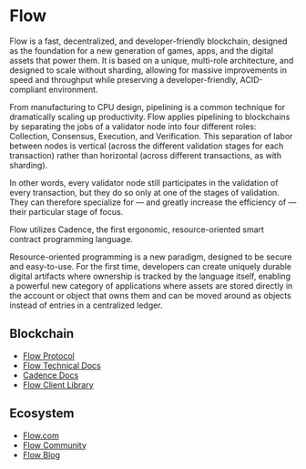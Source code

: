 Flow
===========

‍Flow is a fast, decentralized, and developer-friendly blockchain, designed as the foundation for a new generation of games, apps, and the digital assets that power them. It is based on a unique, multi-role architecture, and designed to scale without sharding, allowing for massive improvements in speed and throughput while preserving a developer-friendly, ACID-compliant environment.

From manufacturing to CPU design, pipelining is a common technique for dramatically scaling up productivity. Flow applies pipelining to blockchains by separating the jobs of a validator node into four different roles: Collection, Consensus, Execution, and Verification. This separation of labor between nodes is vertical (across the different validation stages for each transaction) rather than horizontal (across different transactions, as with sharding). 

In other words, every validator node still participates in the validation of every transaction, but they do so only at one of the stages of validation. They can therefore specialize for — and greatly increase the efficiency of — their particular stage of focus. 

Flow utilizes Cadence, the first ergonomic, resource-oriented smart contract programming language. 

‍Resource-oriented programming is a new paradigm, designed to be secure and easy-to-use. For the first time, developers can create uniquely durable digital artifacts where ownership is tracked by the language itself, enabling a powerful new category of applications where assets are stored directly in the account or object that owns them and can be moved around as objects instead of entries in a centralized ledger.


## Blockchain
* [Flow Protocol](https://github.com/onflow/flow-go)
* [Flow Technical Docs](https://developers.flow.com/)
* [Cadence Docs](https://developers.flow.com/cadence/intro)
* [Flow Client Library](https://developers.flow.com/tooling/fcl-js)


## Ecosystem
* [Flow.com](https://flow.com/)
* [Flow Community](https://www.flowverse.co/)
* [Flow Blog](https://flow.com/blog)
